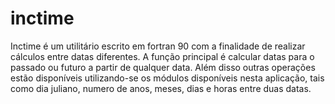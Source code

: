 # inctime

Inctime é um utilitário escrito em fortran 90 com a finalidade de realizar cálculos entre datas diferentes. A função principal é calcular datas para o passado ou futuro a partir de qualquer data. Além disso outras operações estão disponíveis utilizando-se os módulos disponíveis nesta aplicação, tais como dia juliano, numero de anos, meses, dias e horas entre duas datas.
